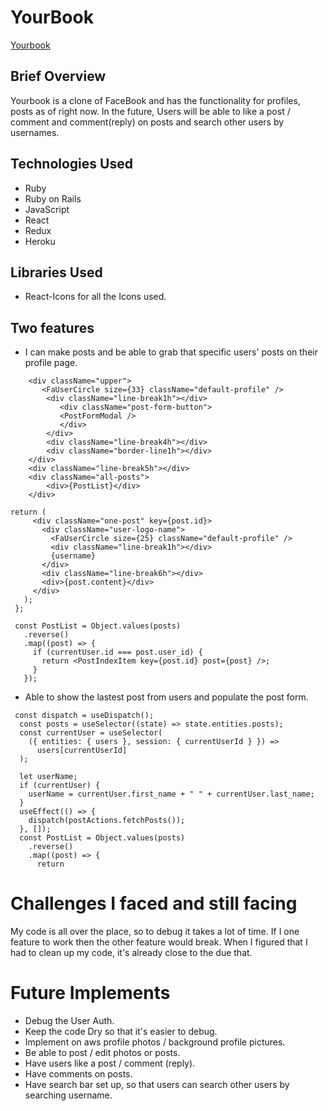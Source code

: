 # YourBook

[Yourbook](https://your--book.herokuapp.com/)

## Brief Overview

Yourbook is a clone of FaceBook and has the functionality for profiles, posts as of right now. In the future, Users will be able to like a post / comment
and comment(reply) on posts and search other users by usernames.

## Technologies Used

- Ruby
- Ruby on Rails
- JavaScript
- React
- Redux
- Heroku

## Libraries Used

- React-Icons for all the Icons used.

## Two features

- I can make posts and be able to grab that specific users' posts on their profile page.

```Js
    <div className="upper">
       <FaUserCircle size={33} className="default-profile" />
        <div className="line-break1h"></div>
           <div className="post-form-button">
           <PostFormModal />
           </div>
        </div>
        <div className="line-break4h"></div>
        <div className="border-line1h"></div>
    </div>
    <div className="line-break5h"></div>
    <div className="all-posts">
        <div>{PostList}</div>
    </div>
```

```Js
return (
     <div className="one-post" key={post.id}>
       <div className="user-logo-name">
         <FaUserCircle size={25} className="default-profile" />
         <div className="line-break1h"></div>
         {username}
       </div>
       <div className="line-break6h"></div>
       <div>{post.content}</div>
     </div>
   );
 };

 const PostList = Object.values(posts)
   .reverse()
   .map((post) => {
     if (currentUser.id === post.user_id) {
       return <PostIndexItem key={post.id} post={post} />;
     }
   });
```

- Able to show the lastest post from users and populate the post form.

```Js
 const dispatch = useDispatch();
  const posts = useSelector((state) => state.entities.posts);
  const currentUser = useSelector(
    ({ entities: { users }, session: { currentUserId } }) =>
      users[currentUserId]
  );

  let userName;
  if (currentUser) {
    userName = currentUser.first_name + " " + currentUser.last_name;
  }
  useEffect(() => {
    dispatch(postActions.fetchPosts());
  }, []);
  const PostList = Object.values(posts)
    .reverse()
    .map((post) => {
      return
```

# Challenges I faced and still facing

My code is all over the place, so to debug it takes a lot of time. If I one feature to work then the other feature would break.
When I figured that I had to clean up my code, it's already close to the due that.

# Future Implements

- Debug the User Auth.
- Keep the code Dry so that it's easier to debug.
- Implement on aws profile photos / background profile pictures.
- Be able to post / edit photos or posts.
- Have users like a post / comment (reply).
- Have comments on posts.
- Have search bar set up, so that users can search other users by searching username.
